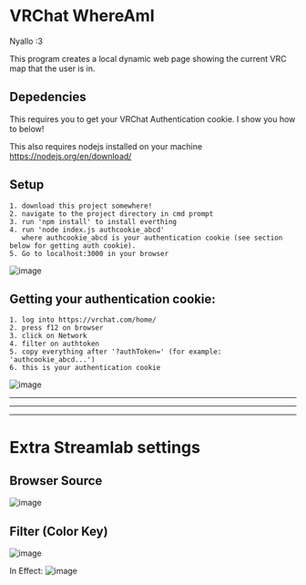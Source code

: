 # VRChat WhereAmI

Nyallo :3 

This program creates a local dynamic web page showing the current VRC map that the user is in.

## Depedencies

This requires you to get your VRChat Authentication cookie. I show you how to below!

This also requires nodejs installed on your machine https://nodejs.org/en/download/

## Setup

```
1. download this project somewhere!
2. navigate to the project directory in cmd prompt
3. run 'npm install' to install everthing
4. run 'node index.js authcookie_abcd' 
   where authcookie_abcd is your authentication cookie (see section below for getting auth cookie). 
5. Go to localhost:3000 in your browser
```

![image](https://user-images.githubusercontent.com/105096300/214438408-cd3e8271-bec9-4612-b284-8a8c46a9f8e5.png)


## Getting your authentication cookie:

```
1. log into https://vrchat.com/home/
2. press f12 on browser 
3. click on Network
4. filter on authtoken
5. copy everything after '?authToken=' (for example: 'authcookie_abcd...')
6. this is your authentication cookie
```
![image](https://user-images.githubusercontent.com/105096300/214435978-ec1f1b81-62ae-4865-a337-97923a997edb.png)

___
___
___

# Extra Streamlab settings 

## Browser Source
![image](https://user-images.githubusercontent.com/105096300/214440399-14634165-47d9-4121-89b6-26a0297e758d.png)

## Filter (Color Key)
![image](https://user-images.githubusercontent.com/105096300/214440520-c223f098-01fe-4028-acab-c64574216f63.png)

In Effect:
![image](https://user-images.githubusercontent.com/105096300/214443734-61754271-fd6e-4659-9af2-770e5e4d4da4.png)

